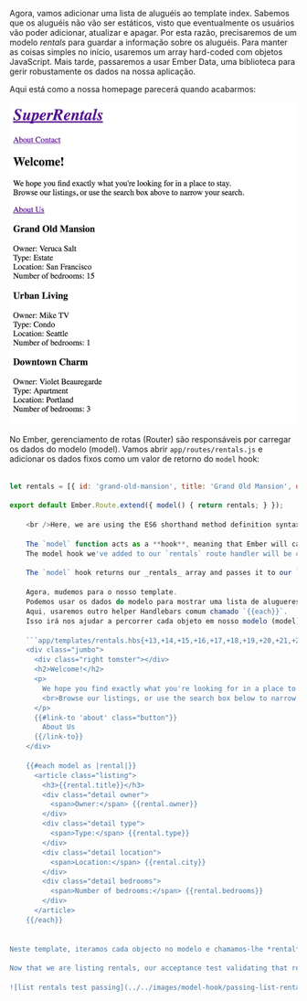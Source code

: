 Agora, vamos adicionar uma lista de aluguéis ao template index. Sabemos que os aluguéis não vão ser estáticos, visto que eventualmente os usuários vão poder adicionar, atualizar e apagar. Por esta razão, precisaremos de um modelo *rentals* para guardar a informação sobre os aluguéis. Para manter as coisas simples no início, usaremos um array hard-coded com objetos JavaScript. Mais tarde, passaremos a usar Ember Data, uma biblioteca para gerir robustamente os dados na nossa aplicação.

Aqui está como a nossa homepage parecerá quando acabarmos:

![super rentals homepage with rentals list](../../images/models/super-rentals-index-with-list.png)

No Ember, gerenciamento de rotas (Router) são responsáveis por carregar os dados do modelo (model). Vamos abrir `app/routes/rentals.js` e adicionar os dados fixos como um valor de retorno do `model` hook:

```app/routes/rentals.js import Ember from 'ember';

let rentals = [{ id: 'grand-old-mansion', title: 'Grand Old Mansion', owner: 'Veruca Salt', city: 'San Francisco', type: 'Estate', bedrooms: 15, image: 'https://upload.wikimedia.org/wikipedia/commons/c/cb/Crane_estate_(5).jpg' }, { id: 'urban-living', title: 'Urban Living', owner: 'Mike TV', city: 'Seattle', type: 'Condo', bedrooms: 1, image: 'https://upload.wikimedia.org/wikipedia/commons/0/0e/Alfonso_13_Highrise_Tegucigalpa.jpg' }, { id: 'downtown-charm', title: 'Downtown Charm', owner: 'Violet Beauregarde', city: 'Portland', type: 'Apartment', bedrooms: 3, image: 'https://upload.wikimedia.org/wikipedia/commons/f/f7/Wheeldon_Apartment_Building_-_Portland_Oregon.jpg' }];

export default Ember.Route.extend({ model() { return rentals; } });

    <br />Here, we are using the ES6 shorthand method definition syntax: `model()` is the same as writing `model: function()`.
    
    The `model` function acts as a **hook**, meaning that Ember will call it for us during different times in our app.
    The model hook we've added to our `rentals` route handler will be called when a user enters the `rentals` route.
    
    The `model` hook returns our _rentals_ array and passes it to our `rentals` template as the `model` property.
    
    Agora, mudemos para o nosso template.
    Podemos usar os dados do modelo para mostrar uma lista de alugueres.
    Aqui, usaremos outro helper Handlebars comum chamado `{{each}}`.
    Isso irá nos ajudar a percorrer cada objeto em nosso modelo (model):
    
    ```app/templates/rentals.hbs{+13,+14,+15,+16,+17,+18,+19,+20,+21,+22,+23,+24,+25,+26,+27,+28,+29}
    <div class="jumbo">
      <div class="right tomster"></div>
      <h2>Welcome!</h2>
      <p>
        We hope you find exactly what you're looking for in a place to stay.
        <br>Browse our listings, or use the search box below to narrow your search.
      </p>
      {{#link-to 'about' class="button"}}
        About Us
      {{/link-to}}
    </div>
    
    {{#each model as |rental|}}
      <article class="listing">
        <h3>{{rental.title}}</h3>
        <div class="detail owner">
          <span>Owner:</span> {{rental.owner}}
        </div>
        <div class="detail type">
          <span>Type:</span> {{rental.type}}
        </div>
        <div class="detail location">
          <span>Location:</span> {{rental.city}}
        </div>
        <div class="detail bedrooms">
          <span>Number of bedrooms:</span> {{rental.bedrooms}}
        </div>
      </article>
    {{/each}}
    

Neste template, iteramos cada objecto no modelo e chamamos-lhe *rental*. Por cada <0>rental</0> criamos uma listagem com informações relacionadas com a propriedade.

Now that we are listing rentals, our acceptance test validating that rentals display should show passing:

![list rentals test passing](../../images/model-hook/passing-list-rentals-tests.png)